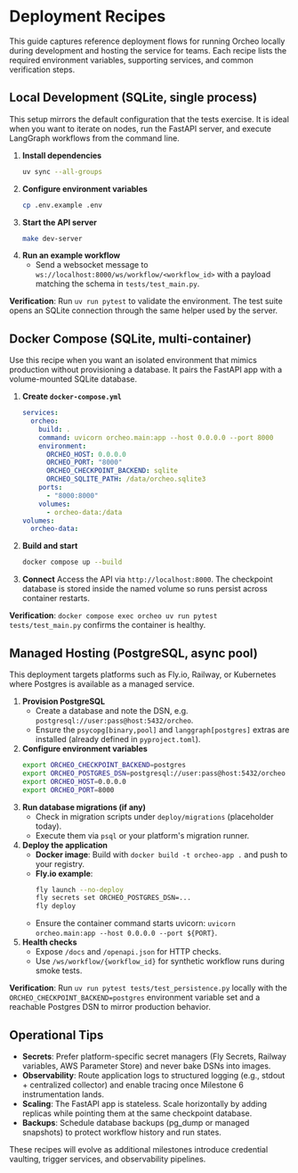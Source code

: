 # Deployment Recipes

This guide captures reference deployment flows for running Orcheo locally during development and hosting the service for teams. Each recipe lists the required environment variables, supporting services, and common verification steps.

## Local Development (SQLite, single process)

This setup mirrors the default configuration that the tests exercise. It is ideal when you want to iterate on nodes, run the FastAPI server, and execute LangGraph workflows from the command line.

1. **Install dependencies**
   ```bash
   uv sync --all-groups
   ```
2. **Configure environment variables**
   ```bash
   cp .env.example .env
   ```
3. **Start the API server**
   ```bash
   make dev-server
   ```
4. **Run an example workflow**
   - Send a websocket message to `ws://localhost:8000/ws/workflow/<workflow_id>` with a payload matching the schema in `tests/test_main.py`.

**Verification**: Run `uv run pytest` to validate the environment. The test suite opens an SQLite connection through the same helper used by the server.

## Docker Compose (SQLite, multi-container)

Use this recipe when you want an isolated environment that mimics production without provisioning a database. It pairs the FastAPI app with a volume-mounted SQLite database.

1. **Create `docker-compose.yml`**
   ```yaml
   services:
     orcheo:
       build: .
       command: uvicorn orcheo.main:app --host 0.0.0.0 --port 8000
       environment:
         ORCHEO_HOST: 0.0.0.0
         ORCHEO_PORT: "8000"
         ORCHEO_CHECKPOINT_BACKEND: sqlite
         ORCHEO_SQLITE_PATH: /data/orcheo.sqlite3
       ports:
         - "8000:8000"
       volumes:
         - orcheo-data:/data
   volumes:
     orcheo-data:
   ```
2. **Build and start**
   ```bash
   docker compose up --build
   ```
3. **Connect**
   Access the API via `http://localhost:8000`. The checkpoint database is stored inside the named volume so runs persist across container restarts.

**Verification**: `docker compose exec orcheo uv run pytest tests/test_main.py` confirms the container is healthy.

## Managed Hosting (PostgreSQL, async pool)

This deployment targets platforms such as Fly.io, Railway, or Kubernetes where Postgres is available as a managed service.

1. **Provision PostgreSQL**
   - Create a database and note the DSN, e.g. `postgresql://user:pass@host:5432/orcheo`.
   - Ensure the `psycopg[binary,pool]` and `langgraph[postgres]` extras are installed (already defined in `pyproject.toml`).
2. **Configure environment variables**
   ```bash
   export ORCHEO_CHECKPOINT_BACKEND=postgres
   export ORCHEO_POSTGRES_DSN=postgresql://user:pass@host:5432/orcheo
   export ORCHEO_HOST=0.0.0.0
   export ORCHEO_PORT=8000
   ```
3. **Run database migrations (if any)**
   - Check in migration scripts under `deploy/migrations` (placeholder today).
   - Execute them via `psql` or your platform's migration runner.
4. **Deploy the application**
   - **Docker image**: Build with `docker build -t orcheo-app .` and push to your registry.
   - **Fly.io example**:
     ```bash
     fly launch --no-deploy
     fly secrets set ORCHEO_POSTGRES_DSN=...
     fly deploy
     ```
   - Ensure the container command starts uvicorn: `uvicorn orcheo.main:app --host 0.0.0.0 --port ${PORT}`.
5. **Health checks**
   - Expose `/docs` and `/openapi.json` for HTTP checks.
   - Use `/ws/workflow/{workflow_id}` for synthetic workflow runs during smoke tests.

**Verification**: Run `uv run pytest tests/test_persistence.py` locally with the `ORCHEO_CHECKPOINT_BACKEND=postgres` environment variable set and a reachable Postgres DSN to mirror production behavior.

## Operational Tips

- **Secrets**: Prefer platform-specific secret managers (Fly Secrets, Railway variables, AWS Parameter Store) and never bake DSNs into images.
- **Observability**: Route application logs to structured logging (e.g., stdout + centralized collector) and enable tracing once Milestone 6 instrumentation lands.
- **Scaling**: The FastAPI app is stateless. Scale horizontally by adding replicas while pointing them at the same checkpoint database.
- **Backups**: Schedule database backups (pg_dump or managed snapshots) to protect workflow history and run states.

These recipes will evolve as additional milestones introduce credential vaulting, trigger services, and observability pipelines.
